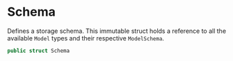 # Schema

Defines a storage schema. This immutable struct holds a reference to all the available
`Model` types and their respective `ModelSchema`.

``` swift
public struct Schema
```
